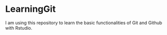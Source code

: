# LearningGit
I am using this repository to learn the basic functionalities of Git and Github with Rstudio.

